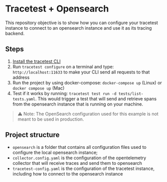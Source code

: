 # Tracetest + Opensearch

This repository objective is to show how you can configure your tracetest instance to connect to an opensearch instance and use it as its tracing backend.

## Steps

1. [Install the tracetest CLI](https://github.com/kubeshop/tracetest/blob/main/docs/installing.md#cli-installation)
2. Run `tracetest configure` on a terminal and type: `http://localhost:11633` to make your CLI send all requests to that address
3. Run the project by using docker-compose: `docker-compose up` (Linux) or `docker compose up` (Mac)
4. Test if it works by running: `tracetest test run -d tests/list-tests.yaml`. This would trigger a test that will send and retrieve spans from the opensearch instance that is running on your machine.

> :warning: Note: The OpenSearch configuration used for this example is not meant to be used in production.

## Project structure

- `opensearch` is a folder that contains all configuration files used to configure the local opensearch instance;
- `collector.config.yaml` is the configuration of the opentelemetry collector that will receive traces and send them to opensearch
- `tracetest-config.yaml` is the configuration of the tracetest instance, including how to connect to the opensearch instance
